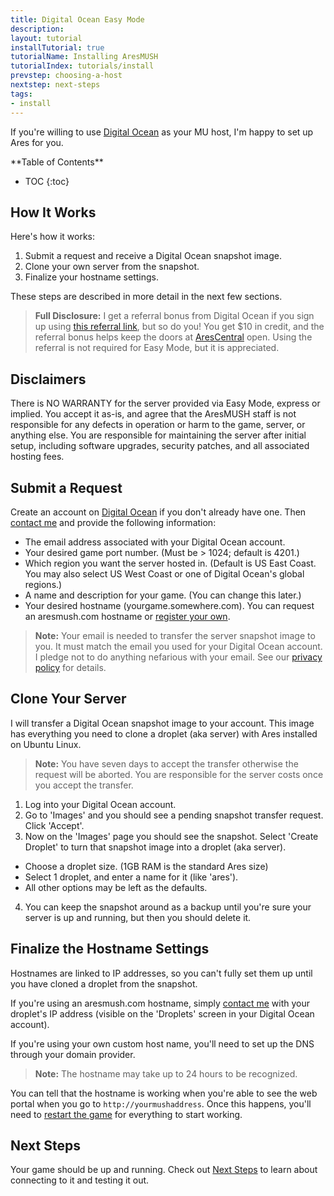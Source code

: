 ```yaml
---
title: Digital Ocean Easy Mode
description:
layout: tutorial
installTutorial: true
tutorialName: Installing AresMUSH
tutorialIndex: tutorials/install
prevstep: choosing-a-host
nextstep: next-steps
tags: 
- install
---
```


If you're willing to use [Digital Ocean](http://www.digitalocean.com/?refcode=5c07173bc1f2) as your MU host, I'm happy to set up Ares for you.   

<div id="inline_toc" markdown="1">
**Table of Contents**

* TOC
{:toc}
</div>

## How It Works

Here's how it works:

1. Submit a request and receive a Digital Ocean snapshot image.
2. Clone your own server from the snapshot.
3. Finalize your hostname settings.

These steps are described in more detail in the next few sections.

> **Full Disclosure:** I get a referral bonus from Digital Ocean if you sign up using [this referral link](http://www.digitalocean.com/?refcode=5c07173bc1f2), but so do you!  You get $10 in credit, and the referral bonus helps keep the doors at [AresCentral](/arescentral) open.  Using the referral is not required for Easy Mode, but it is appreciated.

## Disclaimers

There is NO WARRANTY for the server provided via Easy Mode, express or implied. You accept it as-is, and agree that the AresMUSH staff is not responsible for any defects in operation or harm to the game, server, or anything else.  You are responsible for maintaining the server after initial setup, including software upgrades, security patches, and all associated hosting fees.

## Submit a Request

Create an account on [Digital Ocean](http://www.digitalocean.com/?refcode=5c07173bc1f2) if you don't already have one.  Then [contact me](/feedback) and provide the following information:

* The email address associated with your Digital Ocean account.
* Your desired game port number. (Must be > 1024; default is 4201.)
* Which region you want the server hosted in.  (Default is US East Coast.  You may also select US West Coast or one of Digital Ocean's global regions.)
* A name and description for your game.  (You can change this later.)
* Your desired hostname (yourgame.somewhere.com).  You can request an aresmush.com hostname or [register your own](/tutorials/install/getting-a-hostname).

> <i class="fa fa-exclamation-triangle"></i> **Note:** Your email is needed to transfer the server snapshot image to you.   It must match the email you used for your Digital Ocean account.  I pledge not to do anything nefarious with your email.  See our [privacy policy](/privacy) for details.

## Clone Your Server

I will transfer a Digital Ocean snapshot image to your account. This image has everything you need to clone a droplet (aka server) with Ares installed on Ubuntu Linux.

> <i class="fa fa-exclamation-triangle"></i> **Note:** You have seven days to accept the transfer otherwise the request will be aborted.  You are responsible for the server costs once you accept the transfer.

1. Log into your Digital Ocean account.  
2. Go to 'Images' and you should see a pending snapshot transfer request.  Click 'Accept'.
3. Now on the 'Images' page you should see the snapshot.  Select 'Create Droplet' to turn that snapshot image into a droplet (aka server).
  * Choose a droplet size.  (1GB RAM is the standard Ares size)
  * Select 1 droplet, and enter a name for it (like 'ares').
  * All other options may be left as the defaults.
4. You can keep the snapshot around as a backup until you're sure your server is up and running, but then you should delete it.

## Finalize the Hostname Settings

Hostnames are linked to IP addresses, so you can't fully set them up until you have cloned a droplet from the snapshot.  

If you're using an aresmush.com hostname, simply [contact me](/feedback) with your droplet's IP address (visible on the 'Droplets' screen in your Digital Ocean account).  

If you're using your own custom host name, you'll need to set up the DNS through your domain provider.

> <i class="fa fa-exclamation-triangle"></i> **Note:** The hostname may take up to 24 hours to be recognized.  

You can tell that the hostname is working when you're able to see the web portal when you go to `http://yourmushaddress`.  Once this happens, you'll need to [restart the game](/tutorials/manage/shutdown) for everything to start working. 

## Next Steps

Your game should be up and running.  Check out [Next Steps](/tutorials/install/next-steps) to learn about connecting to it and testing it out.
